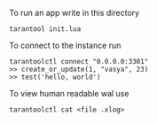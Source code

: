 To run an app write in this directory

```
tarantool init.lua
```

To connect to the instance run 
```
tarantoolctl connect "0.0.0.0:3301"
>> create_or_update(1, "vasya", 23)
>> test('hello, world')
```

To view human readable wal use
```
tarantoolctl cat <file .xlog>
```